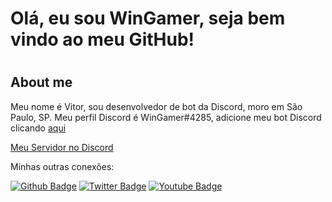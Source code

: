 <h1> Olá, eu sou WinGamer, seja bem vindo ao meu GitHub! <h1>

## About me 
Meu nome é Vitor, sou desenvolvedor de bot da Discord, moro em São Paulo, SP. Meu perfil Discord é WinGamer#4285, adicione meu bot Discord clicando <a href="https://discord.com/api/oauth2/authorize?client_id=737044809650274325&permissions=8&scope=bot">aqui</a>

<a href="https://discord.gg/hAXjy6h">Meu Servidor no Discord</a>

<p> Minhas outras conexões: </p> 

[![Github Badge](https://img.shields.io/badge/-Github-000?style=flat-square&logo=Github&logoColor=white&link=https://github.com/fagnerpsantos)](https://github.com/WinG4mer)
[![Twitter Badge](https://img.shields.io/badge/-Twitter-1ca0f1?style=flat-square&labelColor=1ca0f1&logo=twitter&logoColor=white&link=https://twitter.com/WinGamerYT)](https://twitter.com/WinGamerYT)
[![Youtube Badge](https://img.shields.io/badge/-YouTube-ff0000?style=flat-square&labelColor=ff0000&logo=youtube&logoColor=white&link=https://www.youtube.com/c/CoisasDeWindows)](https://www.youtube.com/c/CoisasDeWindows)
